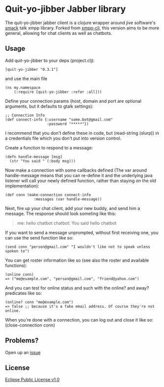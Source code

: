# Quit-yo-jibber Jabber library

The quit-yo-jibber jabber client is a clojure wrapper around jive software's [smack](http://www.igniterealtime.org/projects/smack/) talk xmpp library. Forked from [xmpp-clj](http://github.com/zkim/xmpp-clj), this version aims to be more general, allowing for chat clients as well as chatbots.

## Usage
Add quit-yo-jibber to your deps (project.clj):

    [quit-yo-jibber "0.3.1"]

and use the main file

    (ns my.namespace
        (:require [quit-yo-jibber :refer :all]))

Define your connection params (host, domain and port are optional arguments, but it defaults to gtalk settings):

    ;; Connection Info
    (def connect-info {:username "some.bot@gmail.com"
                       :password "*****"})

I recommend that you don't define these in code, but (read-string (slurp)) in a credentials file which you don't
put into version control.

Create a function to respond to a message:

    (defn handle-message [msg]
      (str "You said " (:body msg)))

Now make a connection with some callbacks defined (The var around handle-message means that you can re-define it and the underlying java listener will call your newly defined function, rather than staying on the old implementation):

    (def conn (make-connection connect-info
                 :messages (var handle-message))

Next, fire up your chat client, add your new buddy, and send him a message.  The response should look someting like this:

> me: hello chatbot
> chatbot: You said hello chatbot

If you want to send a message unprompted, without first receiving one, you can use the send function like so:

    (send conn "person@gmail.com" "I wouldn't like not to speak unless spoken to")

You can get roster information like so (see also the roster and available functions):

    (online conn)
    => ("me@example.com", "person@gmail.com", "friend@yahoo.com")

And you can test for online status and such with the online? and away? predicates like so:

    (online? conn "me@example.com")
    => false ;; because it's a fake email address. Of course they're not online.

When you're done with a connection, you can log out and close it like so:
    (close-connection conn)

## Problems?

Open up an [issue](/issues)

## License

[Eclipse Public License v1.0](http://www.eclipse.org/legal/epl-v10.html)
